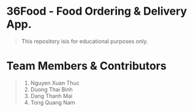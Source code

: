 # 36Food - Food Ordering & Delivery App.

> This repository isis for educational purposes only.

# Team Members & Contributors

> 1. Nguyen Xuan Thuc
> 2. Duong Thai Binh
> 3. Dang Thanh Mai
> 4. Tong Quang Nam